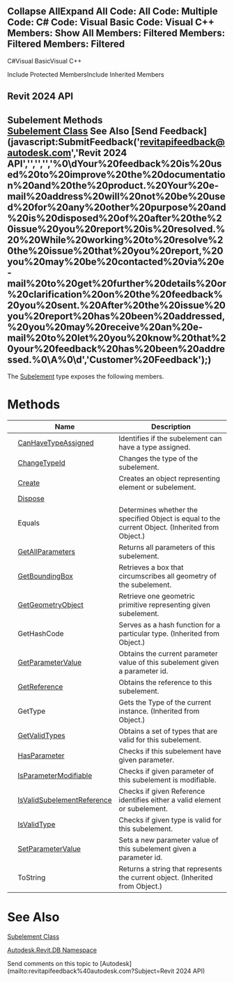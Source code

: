 ﻿

Collapse AllExpand All Code: All Code: Multiple Code: C# Code: Visual Basic Code: Visual C++  Members: Show All Members: Filtered Members: Filtered Members: Filtered   
---  
  
C#Visual BasicVisual C++

Include Protected MembersInclude Inherited Members

Revit 2024 API  
---  
Subelement Methods  
[Subelement Class](2d15bb45-70af-5f84-e899-322742591251.md) See Also [Send Feedback](javascript:SubmitFeedback\('revitapifeedback@autodesk.com','Revit 2024 API','','','','%0\\dYour%20feedback%20is%20used%20to%20improve%20the%20documentation%20and%20the%20product.%20Your%20e-mail%20address%20will%20not%20be%20used%20for%20any%20other%20purpose%20and%20is%20disposed%20of%20after%20the%20issue%20you%20report%20is%20resolved.%20%20While%20working%20to%20resolve%20the%20issue%20that%20you%20report,%20you%20may%20be%20contacted%20via%20e-mail%20to%20get%20further%20details%20or%20clarification%20on%20the%20feedback%20you%20sent.%20After%20the%20issue%20you%20report%20has%20been%20addressed,%20you%20may%20receive%20an%20e-mail%20to%20let%20you%20know%20that%20your%20feedback%20has%20been%20addressed.%0\\A%0\\d','Customer%20Feedback'\);)  
---  
  
The [Subelement](2d15bb45-70af-5f84-e899-322742591251.md) type exposes the following members.

# Methods

|  | Name | Description |
| --- | --- | --- |
|  | [CanHaveTypeAssigned](dec0c104-7808-4f07-9eb4-c9247cc3a65a.md) | Identifies if the subelement can have a type assigned. |
|  | [ChangeTypeId](4d8ab108-1a74-c4c9-1d84-ef323d246fe1.md) | Changes the type of the subelement. |
|  | [Create](2df166ab-238b-1690-bd3e-2033778b9542.md) | Creates an object representing element or subelement. |
|  | [Dispose](4e7a26fc-f9ec-e77b-cfdf-0f2c009bfb50.md) |  |
|  | Equals | Determines whether the specified Object is equal to the current Object. (Inherited from Object.) |
|  | [GetAllParameters](f7ee81cc-3a1c-08c8-b495-c562968010cd.md) | Returns all parameters of this subelement. |
|  | [GetBoundingBox](32e76eb1-e305-ead5-0b3b-9eb15891c957.md) | Retrieves a box that circumscribes all geometry of the subelement. |
|  | [GetGeometryObject](be23471b-e6ba-472f-f960-06d7e3dce56a.md) | Retrieve one geometric primitive representing given subelement. |
|  | GetHashCode | Serves as a hash function for a particular type.  (Inherited from Object.) |
|  | [GetParameterValue](c1af0433-3e94-6e40-429b-ad77aaeaff73.md) | Obtains the current parameter value of this subelement given a parameter id. |
|  | [GetReference](62e0779b-25c1-b83a-0a13-ed2bf9cececc.md) | Obtains the reference to this subelement. |
|  | GetType | Gets the Type of the current instance. (Inherited from Object.) |
|  | [GetValidTypes](e39919d5-4bca-bdf4-4e24-c73e03cf147a.md) | Obtains a set of types that are valid for this subelement. |
|  | [HasParameter](5725cdbe-5482-b403-f72f-936443e50e83.md) | Checks if this subelement have given parameter. |
|  | [IsParameterModifiable](82d6f753-6e14-3bd1-1fb2-caa284bf4686.md) | Checks if given parameter of this subelement is modifiable. |
|  | [IsValidSubelementReference](89deea46-e7ab-6e7a-a363-665a2eb4b012.md) | Checks if given Reference identifies either a valid element or subelement. |
|  | [IsValidType](b9ab1dbf-2b7b-398a-6682-e2cce94e4352.md) | Checks if given type is valid for this subelement. |
|  | [SetParameterValue](b391bde2-d940-c022-8ab0-a86c7a083b64.md) | Sets a new parameter value of this subelement given a parameter id. |
|  | ToString | Returns a string that represents the current object. (Inherited from Object.) |
  
# See Also

[Subelement Class](2d15bb45-70af-5f84-e899-322742591251.md)

[Autodesk.Revit.DB Namespace](87546ba7-461b-c646-cbb1-2cb8f5bff8b2.md)

Send comments on this topic to [Autodesk](mailto:revitapifeedback%40autodesk.com?Subject=Revit 2024 API)